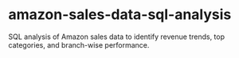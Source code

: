# amazon-sales-data-sql-analysis
SQL analysis of Amazon sales data to identify revenue trends, top categories, and branch-wise performance.
